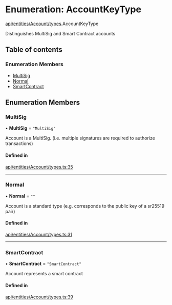 # Enumeration: AccountKeyType

[api/entities/Account/types](../wiki/api.entities.Account.types).AccountKeyType

Distinguishes MultiSig and Smart Contract accounts

## Table of contents

### Enumeration Members

- [MultiSig](../wiki/api.entities.Account.types.AccountKeyType#multisig)
- [Normal](../wiki/api.entities.Account.types.AccountKeyType#normal)
- [SmartContract](../wiki/api.entities.Account.types.AccountKeyType#smartcontract)

## Enumeration Members

### MultiSig

• **MultiSig** = ``"MultiSig"``

Account is a MultiSig. (i.e. multiple signatures are required to authorize transactions)

#### Defined in

[api/entities/Account/types.ts:35](https://github.com/PolymeshAssociation/polymesh-sdk/blob/9a8715021/src/api/entities/Account/types.ts#L35)

___

### Normal

• **Normal** = ``""``

Account is a standard type (e.g. corresponds to the public key of a sr25519 pair)

#### Defined in

[api/entities/Account/types.ts:31](https://github.com/PolymeshAssociation/polymesh-sdk/blob/9a8715021/src/api/entities/Account/types.ts#L31)

___

### SmartContract

• **SmartContract** = ``"SmartContract"``

Account represents a smart contract

#### Defined in

[api/entities/Account/types.ts:39](https://github.com/PolymeshAssociation/polymesh-sdk/blob/9a8715021/src/api/entities/Account/types.ts#L39)
